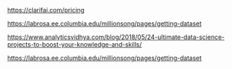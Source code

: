 

https://clarifai.com/pricing

https://labrosa.ee.columbia.edu/millionsong/pages/getting-dataset

https://www.analyticsvidhya.com/blog/2018/05/24-ultimate-data-science-projects-to-boost-your-knowledge-and-skills/

https://labrosa.ee.columbia.edu/millionsong/pages/getting-dataset
